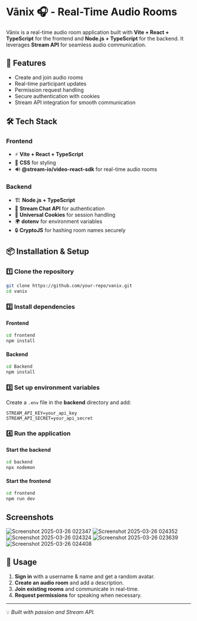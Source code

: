# Vānix 🎧 - Real-Time Audio Rooms

Vānix is a real-time audio room application built with **Vite + React + TypeScript** for the frontend and **Node.js + TypeScript** for the backend. It leverages **Stream API** for seamless audio communication.

## 🚀 Features
- Create and join audio rooms
- Real-time participant updates
- Permission request handling
- Secure authentication with cookies
- Stream API integration for smooth communication

## 🛠️ Tech Stack
### Frontend
- ⚡ **Vite + React + TypeScript**
- 🎨 **CSS** for styling
- 🔊 **@stream-io/video-react-sdk** for real-time audio rooms

### Backend
- 🏗️ **Node.js + TypeScript**
- 🔐 **Stream Chat API** for authentication
- 🍪 **Universal Cookies** for session handling
- 🌍 **dotenv** for environment variables
- 🔒 **CryptoJS** for hashing room names securely

## 📦 Installation & Setup
### 1️⃣ Clone the repository
```bash
git clone https://github.com/your-repo/vanix.git
cd vanix
```

### 2️⃣ Install dependencies
#### Frontend
```bash
cd frontend
npm install
```
#### Backend
```bash
cd Backend
npm install
```

### 3️⃣ Set up environment variables
Create a `.env` file in the **backend** directory and add:
```
STREAM_API_KEY=your_api_key
STREAM_API_SECRET=your_api_secret
```

### 4️⃣ Run the application
#### Start the backend
```bash
cd backend
npx nodemon
```
#### Start the frontend
```bash
cd frontend
npm run dev
```

## Screenshots

![Screenshot 2025-03-26 022347](https://github.com/user-attachments/assets/9bc07547-3769-4b08-a8a5-d2c1ca3a4627)
![Screenshot 2025-03-26 024352](https://github.com/user-attachments/assets/ba6f9825-7d84-41f8-ab34-540464ad60fe)
![Screenshot 2025-03-26 024324](https://github.com/user-attachments/assets/dfd16463-8775-4aca-8a1e-0eb50d947179)
![Screenshot 2025-03-26 023639](https://github.com/user-attachments/assets/a0087b37-33d3-4298-a9a2-f9227b81663c)
![Screenshot 2025-03-26 024408](https://github.com/user-attachments/assets/2319f349-2f94-42b4-bd10-497bdbbfc08f)



## 🎯 Usage
1. **Sign in** with a username & name and get a random avatar.
2. **Create an audio room** and add a description.
3. **Join existing rooms** and communicate in real-time.
4. **Request permissions** for speaking when necessary.

---
💡 *Built with passion and Stream API.*


